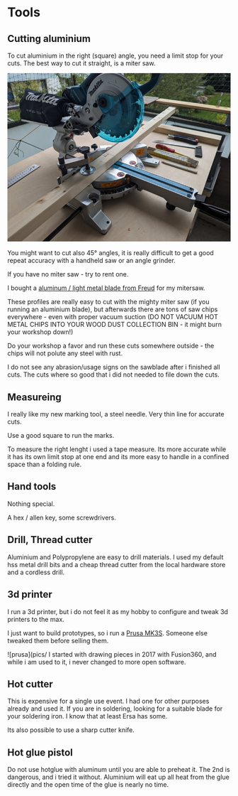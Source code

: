 # Tools

## Cutting aluminium

To cut aluminium in the right (square) angle, you need a limit stop for your cuts.
The best way to cut it straight, is a miter saw.

![miter saw](pics/mitersaw_sm.jpg)

You might want to cut also 45° angles, it is really difficult to get a good
repeat accuracy with a handheld saw or an angle grinder. 

If you have no miter saw - try to rent one.

I bought a [aluminum / light metal blade from
Freud](https://www.sautershop.de/kreissaegeblatt-hm-190-x-2.5/1.6-x-20-mm-z-56-fr-fr13a001h)
for my mitersaw.

These profiles are really easy to cut with the mighty miter saw (if you running
an aluminium blade), but afterwards there are tons of saw chips everywhere -
even with proper vacuum suction (DO NOT VACUUM HOT METAL CHIPS INTO YOUR WOOD
DUST COLLECTION BIN - it might burn your workshop down!)

Do your workshop a favor and run these cuts somewhere outside - the chips will not
polute any steel with rust.

I do not see any abrasion/usage signs on the sawblade after i finished all cuts.
The cuts where so good that i did not needed to file down the cuts.

## Measureing

I really like my new marking tool, a steel needle. Very thin line for accurate cuts.

Use a good square to run the marks.

To measure the right lenght i used a tape measure. Its more accurate while it has
its own limit stop at one end and its more easy to handle in a confined space
than a folding rule. 

## Hand tools

Nothing special. 

A hex / allen key, some screwdrivers.

## Drill, Thread cutter

Aluminium and Polypropylene are easy to drill materials. I used my default hss
metal drill bits and a cheap thread cutter from the local hardware store and a
cordless drill.

## 3d printer

I run a 3d printer, but i do not feel it as my hobby to configure and tweak 3d
printers to the max.

I just want to build prototypes, so i run a [Prusa
MK3S](https://www.prusa3d.com/de/kategorie/original-prusa-i3-mk3s/). Someone
else tweaked them before selling them.

![prusa](pics/
I started with drawing pieces in 2017 with Fusion360, and while i am used to it, i 
never changed to more open software. 

## Hot cutter

This is expensive for a single use event. I had one for other purposes already
and used it.  If you are in soldering, looking for a suitable blade for your
soldering iron. I know that at least Ersa  has some.

Its also possible to use a sharp cutter knife.

## Hot glue pistol

Do not use hotglue with aluminum until you are able to preheat it.  The 2nd is
dangerous, and i tried it without. Aluminium will eat up all heat from the glue
directly and the open time of the glue is nearly no time. 
